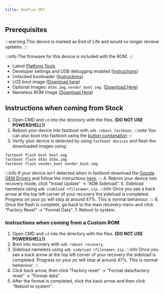 ```yaml
---
title: OnePlus 9RT
---
```


## Prerequisites

:::warning
This device is marked as End of Life and would no longer recieve updates.
:::

:::info
The firmware for this device is included with the ROM.
:::
- Latest [Platform Tools](/docs/faq.md#links)
- Developer settings and USB debugging enabled ([Instructions](/docs/faq.md#enabling-developer-options))
- Unlocked bootloader ([Instructions](/docs/faq.md#how-to-unlock-bootloader))
- LOS boot image ([Download here](https://drive.google.com/file/d/18oL6m35RnyXaZKjh34muO_P3_xkK0BtB/view?usp=sharing))
- Optional Images: `dtbo.img`, `vendor_boot.img`. ([Download Here](/docs/getting-started/downloads/oneplus/instantnoodle.md))
- Nameless ROM Image ([Download Here](/docs/getting-started/downloads/legacy/martini.md))

## Instructions when coming from Stock

1. Open CMD and `cd` into the directory with the files. **(DO NOT USE POWERSHELL!)**
2. Reboot your device into fastboot with `adb reboot fastboot`.
:::note
You can also boot into fastboot using the [button combination](/docs/faq.md#button-combinations)
:::
3. Verify your device is detected by using `fastboot devices` and flash the downloaded images using:
```
fastboot flash boot boot.img
fastboot flash dtbo dtbo.img
fastboot flash vendor_boot vendor_boot.img
```
:::info
If your device isn't detected when in fastboot download the [Google OEM Drivers](/docs/faq.md#links) and follow the instructions [here](/docs/faq.md#installing-google-usb-drivers).
:::
4. Reboot your device into recovery mode, click "Install Update" -> "ADB Sideload".
5. Sideload nameless using `adb sideload <filename>.zip`.
:::info
Once you see a back arrow at the top left corner of your recovery the sideload is completed. Progress on your pc will stop at around 47%. This is normal behaviour.
:::
6. Once the flash is complete, go back to the main recovery menu and click "Factory Reset" -> "Format Data".
7. Reboot to system.

### Instructions when coming from a Custom ROM

1. Open CMD and `cd` into the directory with the files. **(DO NOT USE POWERSHELL!)**
2. Boot into recovery with `adb reboot recovery`.
3. Sideload nameless using `adb sideload <filename>.zip`.
:::info
Once you see a back arrow at the top left corner of your recovery the sideload is completed. Progress on your pc will stop at around 47%. This is normal behaviour.
:::
4. Click back arrow, then click "Factory reset" -> "Format data/factory reset" -> "Format data"
5. After the format is completed, click the back arrow and then click "Reboot to system".